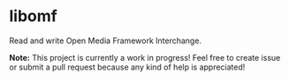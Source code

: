 # libomf

Read and write Open Media Framework Interchange.

**Note:** This project is currently a work in progress! Feel free to create issue or submit a pull request because any kind of help is appreciated!
